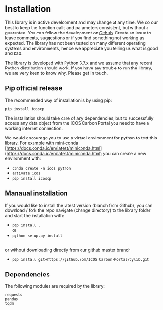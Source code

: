 # Installation

This library is in active development and may change at any time. We do our best to keep the function calls and parameters consistent, but without a guarantee. You can follow the development on [Github](https://github.com/ICOS-Carbon-Portal/pylib). Create an issue to leave comments, suggestions or if you find something not working as expected. The library has not been tested on many different operating systems and environments, hence we appreciate you telling us what is good and bad. 

The library is developed with  Python 3.7.x and we assume that any recent Python distribution should work. If you have any trouble to run the library, we are very keen to know why. Please get in touch.

## Pip official release

The recommended way of installation is by using pip:

	pip install icoscp
	
The installation should take care of any dependencies, but to successfully access any data object from the ICOS Carbon Portal you need to have a working internet connection.

We would encourage you to use a virtual environment for python to test this library.
For example with mini-conda [https://docs.conda.io/en/latest/miniconda.html](https://docs.conda.io/en/latest/miniconda.html) you can create a new environment with:

- `conda create -n icos python`
- `activate icos`
- `pip install icoscp`

## Manaual installation
If you would like to install the latest version (branch from Github), you can download / fork the repo navigate (change directory) to the library folder and start the installation with:

- `pip install .`
<br>or<br>
- `python setup.py install`

<br>or without downloading directly from our github master branch<br>
- `pip install git+https://github.com/ICOS-Carbon-Portal/pylib.git`


## Dependencies
The following modules are required by the library:

	requests
	pandas
	tqdm
	
